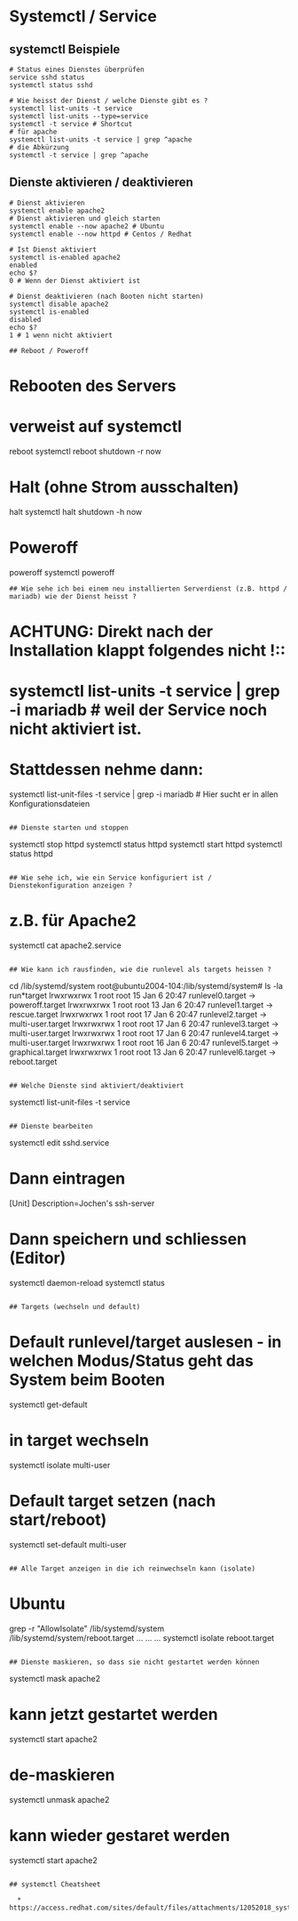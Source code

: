 # Systemctl / Service 

## systemctl Beispiele 
```
# Status eines Dienstes überprüfen 
service sshd status 
systemctl status sshd 

# Wie heisst der Dienst / welche Dienste gibt es ? 
systemctl list-units -t service 
systemctl list-units --type=service 
systemctl -t service # Shortcut 
# für apache
systemctl list-units -t service | grep ^apache
# die Abkürzung 
systemctl -t service | grep ^apache
```

## Dienste aktivieren / deaktivieren 

```
# Dienst aktivieren
systemctl enable apache2 
# Dienst aktivieren und gleich starten 
systemctl enable --now apache2 # Ubuntu 
systemctl enable --now httpd # Centos / Redhat 

# Ist Dienst aktiviert 
systemctl is-enabled apache2
enabled
echo $?
0 # Wenn der Dienst aktiviert ist 

# Dienst deaktivieren (nach Booten nicht starten)
systemctl disable apache2
systemctl is-enabled 
disabled
echo $?
1 # 1 wenn nicht aktiviert

## Reboot / Poweroff 

```

# Rebooten des Servers
# verweist auf systemctl 
reboot
systemctl reboot
shutdown -r now  

# Halt (ohne Strom ausschalten) 
halt
systemctl halt 
shutdown -h now 

# Poweroff 
poweroff
systemctl poweroff 
```
## Wie sehe ich bei einem neu installierten Serverdienst (z.B. httpd / mariadb) wie der Dienst heisst ?

```
# ACHTUNG: Direkt nach der Installation klappt folgendes nicht  !:: 
# systemctl list-units -t service | grep -i mariadb # weil der Service noch nicht aktiviert ist.

# Stattdessen nehme dann:
systemctl list-unit-files -t service | grep -i mariadb # Hier sucht er in allen Konfigurationsdateien  


```

## Dienste starten und stoppen 

```
systemctl stop httpd 
systemctl status httpd
systemctl start httpd
systemctl status httpd 
```

## Wie sehe ich, wie ein Service konfiguriert ist / Dienstekonfiguration anzeigen ? 

```
# z.B. für Apache2
systemctl cat apache2.service
```

## Wie kann ich rausfinden, wie die runlevel als targets heissen ?

```
cd /lib/systemd/system 
root@ubuntu2004-104:/lib/systemd/system# ls -la run*target
lrwxrwxrwx 1 root root 15 Jan  6 20:47 runlevel0.target -> poweroff.target
lrwxrwxrwx 1 root root 13 Jan  6 20:47 runlevel1.target -> rescue.target
lrwxrwxrwx 1 root root 17 Jan  6 20:47 runlevel2.target -> multi-user.target
lrwxrwxrwx 1 root root 17 Jan  6 20:47 runlevel3.target -> multi-user.target
lrwxrwxrwx 1 root root 17 Jan  6 20:47 runlevel4.target -> multi-user.target
lrwxrwxrwx 1 root root 16 Jan  6 20:47 runlevel5.target -> graphical.target
lrwxrwxrwx 1 root root 13 Jan  6 20:47 runlevel6.target -> reboot.target
```

## Welche Dienste sind aktiviert/deaktiviert 
```
systemctl list-unit-files -t service
```

## Dienste bearbeiten 
```
systemctl edit sshd.service 
# Dann eintragen
[Unit]
Description=Jochen's ssh-server 
# Dann speichern und schliessen (Editor) 

systemctl daemon-reload 
systemctl status 
```

## Targets (wechseln und default) 

```
# Default runlevel/target auslesen - in welchen Modus/Status geht das System beim Booten 
systemctl get-default 
# in target wechseln 
systemctl isolate multi-user 
# Default target setzen (nach start/reboot) 
systemctl set-default multi-user 
```

## Alle Target anzeigen in die ich reinwechseln kann (isolate) 

```
# Ubuntu 
grep -r "AllowIsolate" /lib/systemd/system 
/lib/systemd/system/reboot.target
...
...
...
systemctl isolate reboot.target 
```

## Dienste maskieren, so dass sie nicht gestartet werden können 

```
systemctl mask apache2
# kann jetzt gestartet werden
systemctl start apache2

# de-maskieren 
systemctl unmask apache2 
# kann wieder gestaret werden
systemctl start apache2
```

## systemctl Cheatsheet 

  * https://access.redhat.com/sites/default/files/attachments/12052018_systemd_6.pdf



